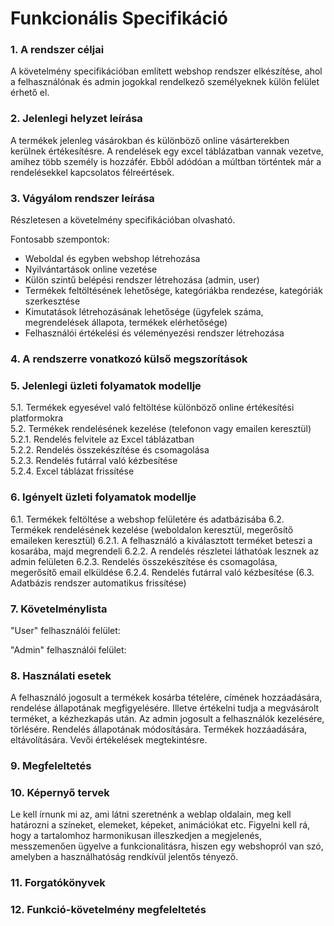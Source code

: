 # Funkcionális Specifikáció

### 1. A rendszer céljai

A követelmény specifikációban említett webshop rendszer elkészítése, ahol a felhasználónak és admin jogokkal rendelkező személyeknek külön felület érhető el.


### 2. Jelenlegi helyzet leírása

A termékek jelenleg vásárokban és különböző online vásárterekben kerülnek értékesítésre. A rendelések egy excel táblázatban vannak vezetve, amihez több személy is hozzáfér.
Ebből adódóan a múltban történtek már a rendelésekkel kapcsolatos félreértések.


### 3. Vágyálom rendszer leírása

Részletesen a követelmény specifikációban olvasható.

Fontosabb szempontok:
- Weboldal és egyben webshop létrehozása
- Nyilvántartások online vezetése
- Külön szintű belépési rendszer létrehozása (admin, user)
- Termékek feltöltésének lehetősége, kategóriákba rendezése, kategóriák szerkesztése
- Kimutatások létrehozásának lehetősége (ügyfelek száma, megrendelések állapota, termékek elérhetősége)
- Felhasználói értékelési és véleményezési rendszer létrehozása


### 4. A rendszerre vonatkozó külső megszorítások



### 5. Jelenlegi üzleti folyamatok modellje

5.1.   Termékek egyesével való feltöltése különböző online értékesítési platformokra  
5.2.   Termékek rendelésének kezelése (telefonon vagy emailen keresztül)  
5.2.1. Rendelés felvitele az Excel táblázatban  
5.2.2. Rendelés összekészítése és csomagolása  
5.2.3. Rendelés futárral való kézbesítése  
5.2.4. Excel táblázat frissítése


### 6. Igényelt üzleti folyamatok modellje

6.1.   Termékek feltöltése a webshop felületére és adatbázisába
6.2.   Termékek rendelésének kezelése (weboldalon keresztül, megerősítő emaileken keresztül)
6.2.1. A felhasználó a kiválasztott terméket beteszi a kosarába, majd megrendeli
6.2.2. A rendelés részletei láthatóak lesznek az admin felületen
6.2.3. Rendelés összekészítése és csomagolása, megerősítő email elküldése
6.2.4. Rendelés futárral való kézbesítése
(6.3.  Adatbázis rendszer automatikus frissítése)


### 7. Követelménylista 

"User" felhasználói felület:



"Admin" felhasználói felület:



### 8. Használati esetek

A felhasználó jogosult a termékek kosárba tételére, címének hozzáadására, rendelése állapotának megfigyelésére. Illetve értékelni tudja a megvásárolt terméket, a kézhezkapás után.
Az admin jogosult a felhasználók kezelésére, törlésére. Rendelés állapotának módosítására. Termékek hozzáadására, eltávolítására. Vevői értékelések megtekintésre.

### 9. Megfeleltetés


### 10. Képernyő tervek

Le kell írnunk mi az, ami látni szeretnénk a weblap oldalain, meg kell határozni a színeket, elemeket, képeket, animációkat etc. 
Figyelni kell rá, hogy a tartalomhoz harmonikusan illeszkedjen a megjelenés, messzemenően ügyelve a funkcionalitásra, hiszen egy webshopról van szó, amelyben a használhatóság rendkívül jelentős tényező. 

### 11. Forgatókönyvek


### 12. Funkció-követelmény megfeleltetés